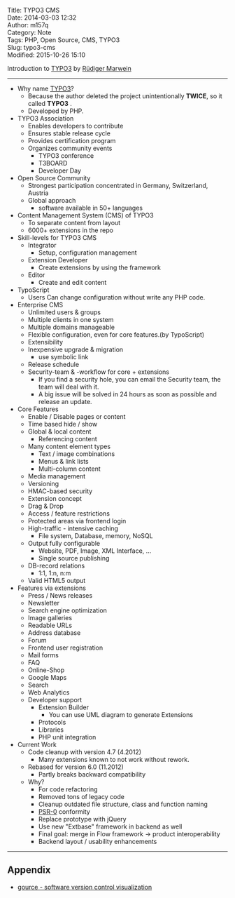 Title: TYPO3 CMS  
Date: 2014-03-03 12:32  
Author: m157q  
Category: Note  
Tags: PHP, Open Source, CMS, TYPO3  
Slug: typo3-cms  
Modified: 2015-10-26 15:10  
  
Introduction to [TYPO3](https://typo3.org/) by [Rüdiger Marwein](https://twitter.com/keinerweiss)  
  
---  
  
+ Why name [TYPO3](https://typo3.org/)?  
    + Because the author deleted the project unintentionally **TWICE**, so it called **TYPO3** .  
    + Developed by PHP.  
+ TYPO3 Association  
    + Enables developers to contribute  
    + Ensures stable release cycle  
    + Provides certification program  
    + Organizes community events  
        + TYPO3 conference  
        + T3BOARD  
        + Developer Day  
+ Open Source Community  
    + Strongest participation concentrated in Germany, Switzerland, Austria  
    + Global approach  
        + software available in 50+ languages  
+ Content Management System (CMS) of TYPO3  
    + To separate content from layout  
    + 6000+ extensions in the repo  
+ Skill-levels for TYPO3 CMS  
    + Integrator  
        + Setup, configuration management  
    + Extension Developer  
        + Create extensions by using the framework  
    + Editor  
        + Create and edit content  
+ TypoScript  
    + Users Can change configuration without write any PHP code.  
+ Enterprise CMS  
    + Unlimited users & groups  
    + Multiple clients in one system  
    + Multiple domains manageable  
    + Flexible configuration, even for core features.(by TypoScript)  
    + Extensibility  
    + Inexpensive upgrade & migration  
        + use symbolic link  
    + Release schedule  
    + Security-team & -workflow for core + extensions  
        + If you find a security hole, you can email the Security team, the team will deal with it.  
        + A big issue will be solved in 24 hours as soon as possible and release an update.  
+ Core Features  
    + Enable / Disable pages or content  
    + Time based hide / show  
    + Global & local content  
        + Referencing content  
    + Many content element types  
        + Text / image combinations  
        + Menus & link lists  
        + Multi-column content  
    + Media management  
    + Versioning  
    + HMAC-based security  
    + Extension concept  
    + Drag & Drop  
    + Access / feature restrictions  
    + Protected areas via frontend login  
    + High-traffic - intensive caching  
        + File system, Database, memory, NoSQL  
    + Output fully configurable  
        + Website, PDF, Image, XML Interface, ...  
        + Single source publishing  
    + DB-record relations  
        + 1:1, 1:n, n:m  
    + Valid HTML5 output  
+ Features via extensions  
    + Press / News releases  
    + Newsletter  
    + Search engine optimization  
    + Image galleries  
    + Readable URLs  
    + Address database  
    + Forum  
    + Frontend user registration  
    + Mail forms  
    + FAQ  
    + Online-Shop  
    + Google Maps  
    + Search  
    + Web Analytics  
    + Developer support  
        + Extension Builder  
            + You can use UML diagram to generate Extensions  
        + Protocols  
        + Libraries  
        + PHP unit integration  
+ Current Work  
    + Code cleanup with version 4.7 (4.2012)  
        + Many extensions known to not work without rework.  
    + Rebased for version 6.0 (11.2012)  
        + Partly breaks backward compatibility  
    + Why?  
        + For code refactoring  
        + Removed tons of legacy code  
        + Cleanup outdated file structure, class and function naming  
        + [PSR-0](http://www.sitepoint.com/autoloading-and-the-psr-0-standard/) conformity  
        + Replace prototype with jQuery  
        + Use new "Extbase" framework in backend as well  
        + Final goal: merge in Flow framework -> product interoperability  
        + Backend layout / usability enhancements  
  
---  
  
## Appendix  
  
+ [gource - software version control visualization](https://code.google.com/p/gource/)  
  
  
